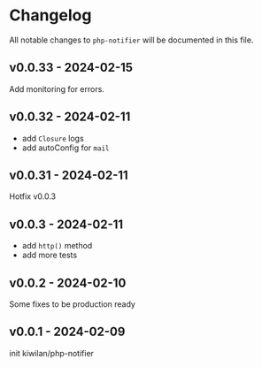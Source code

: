 # Changelog

All notable changes to `php-notifier` will be documented in this file.

## v0.0.33 - 2024-02-15

Add monitoring for errors.

## v0.0.32 - 2024-02-11

- add `Closure` logs
- add autoConfig for `mail`

## v0.0.31 - 2024-02-11

Hotfix v0.0.3

## v0.0.3 - 2024-02-11

- add `http()` method
- add more tests

## v0.0.2 - 2024-02-10

Some fixes to be production ready

## v0.0.1 - 2024-02-09

init kiwilan/php-notifier
